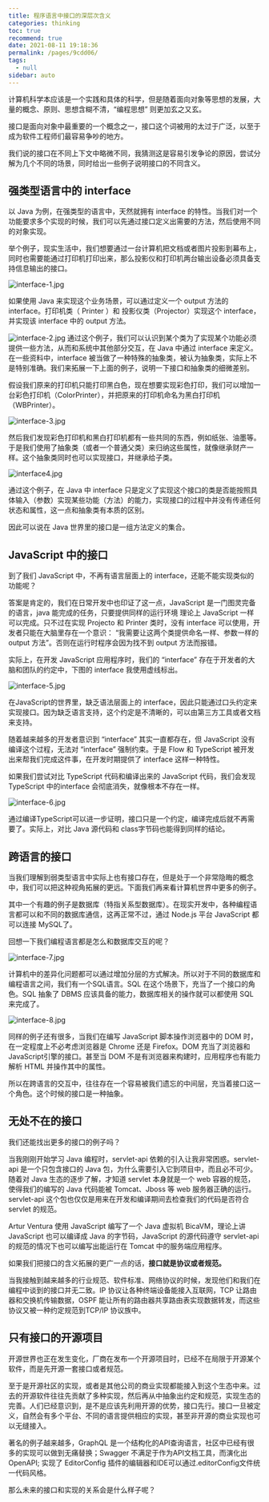 ```yaml
---
title: 程序语言中接口的深层次含义
categories: thinking
toc: true
recommend: true
date: 2021-08-11 19:18:36
permalink: /pages/9cdd06/
tags: 
  - null
sidebar: auto
---
```


计算机科学本应该是一个实践和具体的科学，但是随着面向对象等思想的发展，大量的概念、原则、思想含糊不清，“编程思想” 则更加玄之又玄。

接口是面向对象中最重要的一个概念之一，接口这个词被用的太过于广泛，以至于成为软件工程师们最容易争吵的地方。

我们说的接口在不同上下文中略微不同，我猜测这是容易引发争论的原因，尝试分解为几个不同的场景，同时给出一些例子说明接口的不同含义。

## 强类型语言中的 interface

以 Java 为例，在强类型的语言中，天然就拥有 interface 的特性。当我们对一个功能要求多个实现的时候，我们可以先通过接口定义出需要的方法，然后使用不同的对象实现。

举个例子，现实生活中，我们想要通过一台计算机把文档或者图片投影到幕布上，同时也需要能通过打印机打印出来，那么投影仪和打印机两台输出设备必须具备支持信息输出的接口。

![interface-1.jpg](how-to-understand-interface/3897248284.jpg)

如果使用 Java 来实现这个业务场景，可以通过定义一个 output 方法的 interface。打印机类（ Printer ）和 投影仪类（Projector）实现这个 interface，并实现该 interface 中的 output 方法。

![interface-2.jpg](how-to-understand-interface/1455301577.jpg)
通过这个例子，我们可以认识到某个类为了实现某个功能必须提供一些方法，从而和系统中其他部分交互，在 Java 中通过 interface 来定义。在一些资料中，interface 被当做了一种特殊的抽象类，被认为抽象类，实际上不是特别准确。我们来拓展一下上面的例子，说明一下接口和抽象类的细微差别。

假设我们原来的打印机只能打印黑白色，现在想要实现彩色打印，我们可以增加一台彩色打印机（ColorPrinter），并把原来的打印机命名为黑白打印机（WBPrinter）。

![interface-3.jpg](how-to-understand-interface/2672922179.jpg)

然后我们发现彩色打印机和黑白打印机都有一些共同的东西，例如纸张、油墨等。于是我们使用了抽象类（或者一个普通父类）来归纳这些属性，就像继承财产一样。这个抽象类同时也可以实现接口，并继承给子类。

![interface4.jpg](how-to-understand-interface/1004911624.jpg)

通过这个例子，在 Java 中 interface 只是定义了实现这个接口的类是否能按照具体输入（参数）实现某些功能（方法）的能力，实现接口的过程中并没有传递任何状态和属性，这一点和抽象类有本质的区别。

因此可以说在 Java 世界里的接口是一组方法定义的集合。

## JavaScript 中的接口

到了我们 JavaScript 中，不再有语言层面上的 interface，还能不能实现类似的功能呢？

答案是肯定的，我们在日常开发中也印证了这一点，JavaScript 是一门图灵完备的语言，java 能完成的任务，只要提供同样的运行环境 理论上 JavaScript 一样可以完成。只不过在实现 Projecto 和 Printer 类时，没有 interface 可以使用，开发者只能在大脑里存在一个意识： “我需要让这两个类提供命名一样、参数一样的 output 方法”。否则在运行时程序会因为找不到 output 方法而报错。

实际上，在开发 JavaScript 应用程序时，我们的 “interface” 存在于开发者的大脑和团队的约定中，下图的 interface 我使用虚线标出。

![interface-5.jpg](how-to-understand-interface/778236198.jpg)

在JavaScript的世界里，缺乏语法层面上的 interface，因此只能通过口头约定来实现接口。因为缺乏语言支持，这个约定是不清晰的，可以由第三方工具或者文档来支持。

随着越来越多的开发者意识到 “interface” 其实一直都存在，但 JavaScript 没有编译这个过程，无法对 “interface” 强制约束。于是 Flow 和 TypeScript 被开发出来帮我们完成这件事，在开发时期提供了 interface 这样一种特性。

如果我们尝试对比 TypeScript 代码和编译出来的 JavaScript 代码，我们会发现 TypeScript 中的interface 会彻底消失，就像根本不存在一样。

![interface-6.jpg](how-to-understand-interface/2006504323.jpg)

通过编译TypeScript可以进一步证明，接口只是一个约定，编译完成后就不再需要了。实际上，对比 Java 源代码和 class字节码也能得到同样的结论。

## 跨语言的接口

当我们理解到弱类型语言中实际上也有接口存在，但是处于一个非常隐晦的概念中，我们可以把这种视角拓展的更远。下面我们再来看计算机世界中更多的例子。

其中一个有趣的例子是数据库（特指关系型数据库）。在现实开发中，各种编程语言都可以和不同的数据库通信，这再正常不过，通过 Node.js 平台 JavaScript 都可以连接 MySQL了。

回想一下我们编程语言都是怎么和数据库交互的呢？

![interface-7.jpg](how-to-understand-interface/2229247324.jpg)

计算机中的差异化问题都可以通过增加分层的方式解决。所以对于不同的数据库和编程语言之间，我们有一个SQL语言。SQL 在这个场景下，充当了一个接口的角色。SQL 抽象了 DBMS 应该具备的能力，数据库相关的操作就可以都使用 SQL 来完成了。

![interface-8.jpg](how-to-understand-interface/487503327.jpg)

同样的例子还有很多，当我们在编写 JavaScript 脚本操作浏览器中的 DOM 时，在一定程度上不必考虑浏览器是 Chrome 还是 Firefox。DOM 充当了浏览器和JavaScript引擎的接口。甚至当 DOM 不是有浏览器来构建时，应用程序也有能力解析 HTML 并操作其中的属性。

所以在跨语言的交互中，往往存在一个容易被我们遗忘的中间层，充当着接口这一个角色。这个时候的接口是一种抽象。

## 无处不在的接口

我们还能找出更多的接口的例子吗？

当我刚刚开始学习 Java 编程时，servlet-api 依赖的引入让我非常困惑。servlet-api 是一个只包含接口的 Java 包，为什么需要引入它到项目中，而且必不可少。随着对 Java 生态的逐步了解，才知道 servlet 本身就是一个 web 容器的规范，使得我们的编写的 Java 代码能被 Tomcat、Jboss 等 web 服务器正确的运行。servlet-api 这个包也仅仅是用来在开发和编译期间去检查我们的代码是否符合 servlet 的规范。

Artur Ventura 使用 JavaScript 编写了一个 Java 虚拟机 BicaVM，理论上讲 JavaScript 也可以编译成 Java 的字节码，JavaScript 的源代码遵守 servlet-api 的规范的情况下也可以编写出能运行在 Tomcat 中的服务端应用程序。

如果我们把接口的含义拓展的更广一点的话，**接口就是协议或者规范。**

当我接触到越来越多的行业规范、软件标准、网络协议的时候，发现他们和我们在编程中谈到的接口并无二致。IP 协议让各种终端设备能接入互联网，TCP 让路由器和交换机传输数据，OSPF 能让所有的路由器共享路由表实现数据转发，而这些协议又被一种约定规范到TCP/IP 协议族中。

## 只有接口的开源项目

开源世界也正在发生变化，厂商在发布一个开源项目时，已经不在局限于开源某个软件，而是先开源一套接口或者规范。

至于是开源社区的实现，或者是其他公司的商业实现都能接入到这个生态中来。过去的开源软件往往先贡献了多种实现，然后再从中抽象出约定和规范，实现生态的完善。人们已经意识到，是不是应该先利用开源的优势，接口先行。接口一旦被定义，自然会有多个平台、不同的语言提供相应的实现，甚至非开源的商业实现也可以无缝接入。

著名的例子越来越多，GraphQL 是一个结构化的API查询语言，社区中已经有很多的实现可以做到无痛替换；Swagger 不满足于作为API文档工具，而演化出OpenAPI; 实现了 EditorConfig 插件的编辑器和IDE可以通过.editorConfig文件统一代码风格。

那么未来的接口和实现的关系会是什么样子呢？